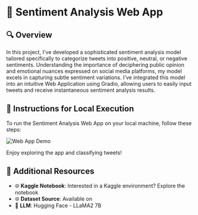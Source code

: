 # 📝 Sentiment Analysis Web App

## 🔍 Overview
In this project, I've developed a sophisticated sentiment analysis model tailored specifically to categorize tweets into positive, neutral, or negative sentiments. Understanding the importance of deciphering public opinion and emotional nuances expressed on social media platforms, my model excels in capturing subtle sentiment variations. I've integrated this model into an intuitive Web Application using Gradio, allowing users to easily input tweets and receive instantaneous sentiment analysis results. 

## 🚀 Instructions for Local Execution

To run the Sentiment Analysis Web App on your local machine, follow these steps: 




![Web App Demo](demo.gif)

Enjoy exploring the app and classifying tweets!

## 🔗 Additional Resources

- 🌐 **Kaggle Notebook**: Interested in a Kaggle environment? Explore the notebook 
- 🌐 **Dataset Source**: Available on 
- 🤝 **LLM**: Hugging Face - LLaMA2 7B 
